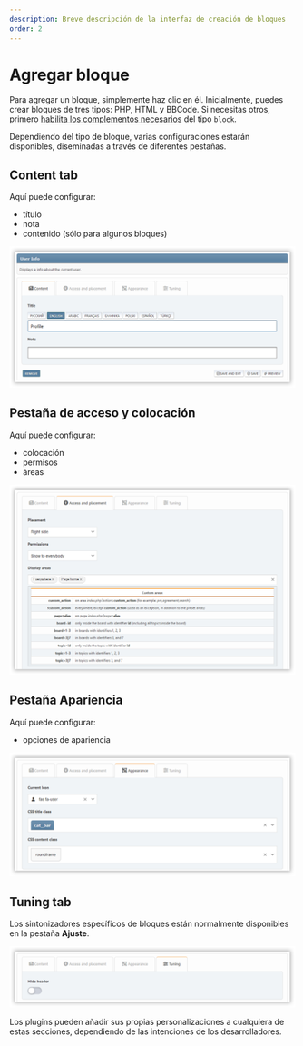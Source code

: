 ```yaml
---
description: Breve descripción de la interfaz de creación de bloques
order: 2
---
```


# Agregar bloque

Para agregar un bloque, simplemente haz clic en él. Inicialmente, puedes crear bloques de tres tipos: PHP, HTML y BBCode. Si necesitas otros, primero [habilita los complementos necesarios](../plugins/manage) del tipo `block`.

Dependiendo del tipo de bloque, varias configuraciones estarán disponibles, diseminadas a través de diferentes pestañas.

## Content tab

Aquí puede configurar:

- título
- nota
- contenido (sólo para algunos bloques)

![Content tab](content_tab.png)

## Pestaña de acceso y colocación

Aquí puede configurar:

- colocación
- permisos
- áreas

![Access tab](access_tab.png)

## Pestaña Apariencia

Aquí puede configurar:

- opciones de apariencia

![Appearance tab](appearance_tab.png)

## Tuning tab

Los sintonizadores específicos de bloques están normalmente disponibles en la pestaña **Ajuste**.

![Tuning tab](tuning_tab.png)

Los plugins pueden añadir sus propias personalizaciones a cualquiera de estas secciones, dependiendo de las intenciones de los desarrolladores.
